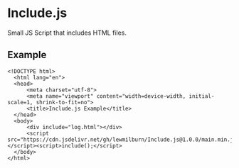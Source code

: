 # Include.js
Small JS Script that includes HTML files.

## Example
```
<!DOCTYPE html>
  <html lang="en">
  <head>
      <meta charset="utf-8">
      <meta name="viewport" content="width=device-width, initial-scale=1, shrink-to-fit=no">
      <title>Include.js Example</title>
  </head>
  <body>
      <div include="log.html"></div>
      <script src="https://cdn.jsdelivr.net/gh/lewmilburn/Include.js@1.0.0/main.min.js"></script><script>include();</script>
  </body>
</html>
```
